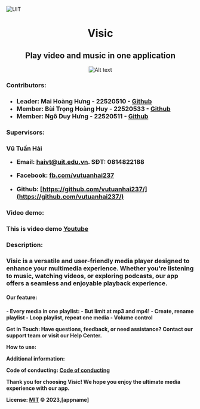


![UIT](https://img.shields.io/badge/from-UIT%20VNUHCM-blue?style=for-the-badge&link=https%3A%2F%2Fwww.uit.edu.vn%2F)

<h1 align="center"> Visic </h1>

<h2 align="center">Play video and music in one application</h2>

<p align="center">
  <img src="https://www.uit.edu.vn/sites/vi/files/banner_uit.png" alt="Alt text">
</p>

<h3>Contributors:<h3>

- Leader: Mai Hoàng Hưng - 22520510 - [Github](https://github.com/HungMaiHoang)
- Member: Bùi Trọng Hoàng Huy - 22520533 - [Github](https://github.com/BuiTrongHoangHuy)
- Member: Ngô Duy Hưng - 22520511 - [Github](https://github.com/NgoDuyHung2305)

<h3>Supervisors: <h3>

Vũ Tuấn Hải
- Email: haivt@uit.edu.vn. SĐT: 0814822188

- Facebook: [fb.com/vutuanhai237](fb.com/vutuanhai237)

- Github: [https://github.com/vutuanhai237/](https://github.com/vutuanhai237/)

<h3>Video demo:<h3> 
  
This is video demo [Youtube](https://www.youtube.com/)
  
<h3>Description:<h3> 
  
Visic is a versatile and user-friendly media player designed to enhance your multimedia experience. Whether you're listening to music, watching videos, or exploring podcasts, our app offers a seamless and enjoyable playback experience.
  
<h4>Our feature:<h4>
- Every media in one playlist:
  - But limit at mp3 and mp4!
- Create, rename playlist
- Loop playlist, repeat one media
- Volume control
  
**Get in Touch**:
Have questions, feedback, or need assistance? Contact our support team or visit our Help Center.

**How to use**:

**Additional information**: 

**Code of conducting**: [Code of conducting](https://github.com/HungMaiHoang/IT008/blob/main/Code%20of%20conducting)

Thank you for choosing Visic! We hope you enjoy the ultimate media experience with our app.

**License**:
[MIT](LICENSE) © 2023,[appname]
